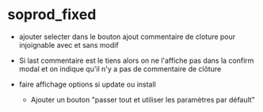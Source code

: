# soprod_fixed
 
<!--
qualif: `info qualif` =>
    - rdv → /IDEA/ affiche un compte à rebours ou une info du prochain évènement à l'écran

dans le context menu :
    - modifier manuellement les infos du local storage ?

-->

- ajouter selecter dans le bouton ajout commentaire de cloture pour injoignable avec et sans modif

- Si last commentaire est le tiens alors on ne l'affiche pas dans la confirm modal et on indique qu'il n'y a pas de commentaire de clôture

- faire affichage options si update ou install
  - Ajouter un bouton "passer tout et utiliser les paramètres par défault"